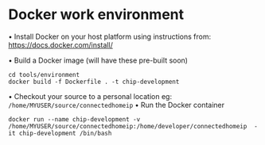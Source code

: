 # Docker work environment
• Install Docker on your host platform using instructions from: <https://docs.docker.com/install/>

• Build a Docker image (will have these pre-built soon)

```
cd tools/environment
docker build -f Dockerfile . -t chip-development
```

• Checkout your source to a personal location eg: `/home/MYUSER/source/connectedhomeip`
• Run the Docker container

```
docker run --name chip-development -v /home/MYUSER/source/connectedhomeip:/home/developer/connectedhomeip  -it chip-development /bin/bash
```

